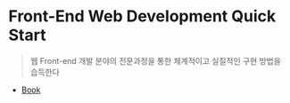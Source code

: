 # Front-End Web Development Quick Start

> 웹 Front-end 개발 분야의 전문과정을 통한 체계적이고 실질적인 구현 방법을 습득한다

* [Book](https://advanced-webapps-class.github.io/front-end-start/)
